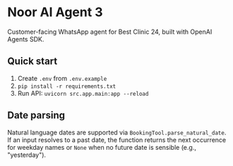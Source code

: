 # Noor AI Agent 3

Customer-facing WhatsApp agent for Best Clinic 24, built with OpenAI Agents SDK.

## Quick start
1) Create `.env` from `.env.example`
2) `pip install -r requirements.txt`
3) Run API: `uvicorn src.app.main:app --reload`

## Date parsing
Natural language dates are supported via `BookingTool.parse_natural_date`. If an
input resolves to a past date, the function returns the next occurrence for
weekday names or `None` when no future date is sensible (e.g., "yesterday").

